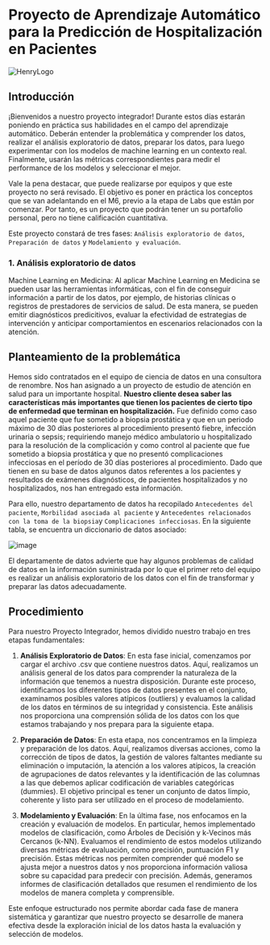 # **Proyecto de Aprendizaje Automático para la Predicción de Hospitalización en Pacientes**

![HenryLogo](https://d31uz8lwfmyn8g.cloudfront.net/Assets/logo-henry-white-lg.png)



## **Introducción**

¡Bienvenidos a nuestro proyecto integrador! Durante estos días estarán poniendo en práctica sus habilidades en el campo del aprendizaje automático. Deberán entender la problemática y comprender los datos, realizar el análisis exploratorio de datos, preparar los datos, para luego experimentar con los modelos de machine learning en un contexto real. Finalmente, usarán las métricas correspondientes para medir el performance de los modelos y seleccionar el mejor. 

Vale la pena destacar, que puede realizarse por equipos y que este proyecto no será revisado. El objetivo es poner en práctica los conceptos que se van adelantando en el M6, previo a la etapa de Labs que están por comenzar. Por tanto, es un proyecto que podrán tener un su portafolio personal, pero no tiene calificación cuantitativa. 

Este proyecto constará de tres fases: `Análisis exploratorio de datos`, `Preparación de datos` y `Modelamiento y evaluación`.


### 1. Análisis exploratorio de datos

Machine Learning en Medicina: Al aplicar Machine Learning en Medicina se pueden usar las herramientas informáticas, con el fin de conseguir información a partir de los datos, por ejemplo, de historias clínicas o registros de prestadores de servicios de salud. De esta manera, se pueden emitir diagnósticos predicitivos, evaluar la efectividad de estrategias de intervención y anticipar comportamientos en escenarios relacionados con la atención. 

## **Planteamiento de la problemática**

Hemos sido contratados en el equipo de ciencia de datos en una consultora de renombre. Nos han asignado a un proyecto de estudio de atención en salud para un importante hospital. **Nuestro cliente desea saber las características más importantes que tienen los pacientes de cierto tipo de enfermedad que terminan en hospitalización.** Fue definido como caso aquel paciente que fue sometido a biopsia prostática y que en un periodo máximo de 30 días posteriores al procedimiento presentó fiebre, infección urinaria o sepsis; requiriendo manejo médico ambulatorio u hospitalizado para la resolución de la complicación y como control al paciente que fue sometido a biopsia prostática y que no presentó complicaciones infecciosas en el período de 30 días posteriores al procedimiento. Dado que tienen en su base de datos algunos datos referentes a los pacientes y resultados de exámenes diagnósticos, de pacientes hospitalizados y no hospitalizados, nos han entregado esta información.  

Para ello, nuestro departamento de datos ha recopilado `Antecedentes del paciente`, `Morbilidad asociada al paciente` y `Antecedentes relacionados con la toma de la biopsia`y `Complicaciones infecciosas`. En la siguiente tabla, se encuentra un diccionario de datos asociado:

![image](https://user-images.githubusercontent.com/118769777/220240501-8c21461d-2de5-495b-954e-10fb9bf38014.png)

El departamente de datos advierte que hay algunos problemas de calidad de datos en la información suministrada por lo que el primer reto del equipo es realizar un análisis exploratorio de los datos con el fin de transformar y preparar las datos adecuadamente. 


## **Procedimiento**

Para nuestro Proyecto Integrador, hemos dividido nuestro trabajo en tres etapas fundamentales:

1. **Análisis Exploratorio de Datos**: En esta fase inicial, comenzamos por cargar el archivo .csv que contiene nuestros datos. Aquí, realizamos un análisis general de los datos para comprender la naturaleza de la información que tenemos a nuestra disposición. Durante este proceso, identificamos los diferentes tipos de datos presentes en el conjunto, examinamos posibles valores atípicos (outliers) y evaluamos la calidad de los datos en términos de su integridad y consistencia. Este análisis nos proporciona una comprensión sólida de los datos con los que estamos trabajando y nos prepara para la siguiente etapa.

2. **Preparación de Datos**: En esta etapa, nos concentramos en la limpieza y preparación de los datos. Aquí, realizamos diversas acciones, como la corrección de tipos de datos, la gestión de valores faltantes mediante su eliminación o imputación, la atención a los valores atípicos, la creación de agrupaciones de datos relevantes y la identificación de las columnas a las que debemos aplicar codificación de variables categóricas (dummies). El objetivo principal es tener un conjunto de datos limpio, coherente y listo para ser utilizado en el proceso de modelamiento.

3. **Modelamiento y Evaluación**: En la última fase, nos enfocamos en la creación y evaluación de modelos. En particular, hemos implementado modelos de clasificación, como Árboles de Decisión y k-Vecinos más Cercanos (k-NN). Evaluamos el rendimiento de estos modelos utilizando diversas métricas de evaluación, como precisión, puntuación F1 y precisión. Estas métricas nos permiten comprender qué modelo se ajusta mejor a nuestros datos y nos proporciona información valiosa sobre su capacidad para predecir con precisión. Además, generamos informes de clasificación detallados que resumen el rendimiento de los modelos de manera completa y comprensible.

Este enfoque estructurado nos permite abordar cada fase de manera sistemática y garantizar que nuestro proyecto se desarrolle de manera efectiva desde la exploración inicial de los datos hasta la evaluación y selección de modelos.
